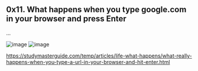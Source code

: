 ## 0x11. What happens when you type google.com in your browser and press Enter
...

![image](https://user-images.githubusercontent.com/99328720/194048038-dcd97552-37ed-45b2-a96e-53bfefff4acf.png)
![image](https://user-images.githubusercontent.com/99328720/194050719-c46450ce-0db2-41e3-873b-f9e3dde1ab6a.png)


https://studymasterguide.com/temp/articles/life-what-happens/what-really-happens-when-you-type-a-url-in-your-browser-and-hit-enter.html

